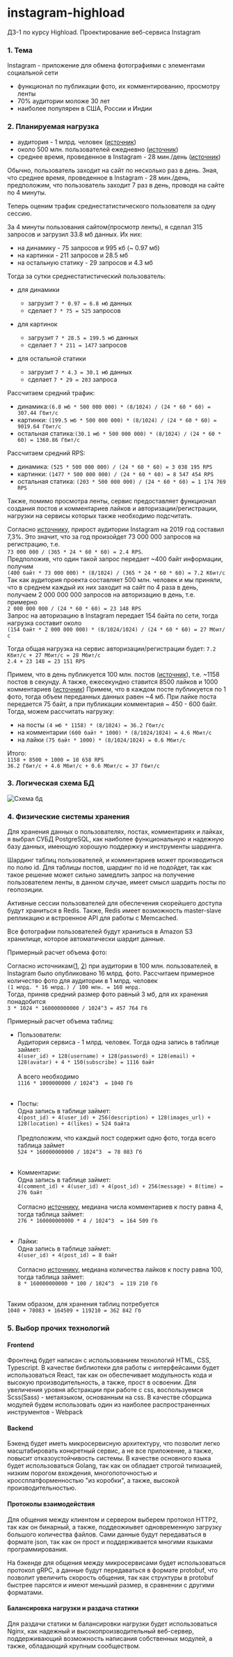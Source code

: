 # instagram-highload
ДЗ-1 по курсу Highload. Проектирование веб-сервиса Instagram

### 1. Тема
Instagram - приложение для обмена фотографиями с элементами социальной сети

* функционал по публикации фото, их комментированию, просмотру ленты
* 70% аудитории моложе 30 лет
* наиболее популярен в США, России и Индии

### 2. Планируемая нагрузка

* аудитория - 1 млрд. человек ([источник](https://tass.ru/ekonomika/5309458))
* около 500 млн. пользователей ежедневно ([источник](https://lpgenerator.ru/blog/2019/02/28/instagram-v-cifrah-statistika-na-2019-god/))
* среднее время, проведенное в Instagram - 28 мин./день ([источник](https://www.likeni.ru/analytics/statistika-po-instagram-kotoruyu-nuzhno-znat-k-2020-godu/))

Обычно, пользователь заходит на сайт по несколько раз в день.
Зная, что среднее время, проведенное в Instagram - 28 мин./день, предположим,
что пользователь заходит 7 раз в день, проводя на сайте по 4 минуты.

Теперь оценим трафик среднестатистического пользователя за одну сессию.

За 4 минуты пользования сайтом(просмотр ленты), я сделал 315 запросов и загрузил 33.8 мб данных.
Их них:
* на динамику - 75 запросов и 995 кб (~ 0.97 мб)
* на картинки - 211 запросов и 28.5 мб
* на остальную статику - 29 запросов и 4.3 мб

Тогда за сутки среднестатистический пользователь:
* для динамики <br/>
  * загрузит ```7 * 0.97 = 6.8 мб``` данных <br/>
  * сделает ```7 * 75 = 525``` запросов

* для картинок <br/>
  * загрузит ```7 * 28.5 = 199.5 мб``` данных <br/>
  * сделает ```7 * 211 = 1477``` запросов

* для остальной статики <br/>
  * загрузит ```7 * 4.3 = 30.1 мб``` данных <br/>
  * сделает ```7 * 29 = 203``` запроса

Расcчитаем средний трафик:
- динамика:```(6.8 мб * 500 000 000) * (8/1024) / (24 * 60 * 60) = 307.44 Гбит/с```
- картинки: ```(199.5 мб * 500 000 000) * (8/1024) / (24 * 60 * 60) = 9019.64 Гбит/c```
- остальная статика:```(30.1 мб * 500 000 000) * (8/1024) / (24 * 60 * 60) = 1360.86 Гбит/c```

Расcчитаем средний RPS:
- динамика: ```(525 * 500 000 000) / (24 * 60 * 60) = 3 038 195 RPS```
- картинки: ```(1477 * 500 000 000) / (24 * 60 * 60) = 8 547 454 RPS```
- остальная статика: ```(203 * 500 000 000) / (24 * 60 * 60) = 1 174 769 RPS```

Также, помимо просмотра ленты, сервис предоставляет функционал создания постов и комментариев лайков и 
авторизации/регистрации, нагрузки на сервисы которых также необходимо подсчитать.

Согласно [источнику](https://www.likeni.ru/analytics/statistika-po-instagram-kotoruyu-nuzhno-znat-k-2020-godu/), 
прирост аудитории Instagram на 2019 год составил 7,3%. Это значит, что за год произойдет 73 000 000
запросов на регистрацию, т.е.<br>
```73 000 000 / (365 * 24 * 60 * 60) = 2.4 RPS```. <br>
Предположив, что один такой запрос передает ~400 байт информации, получим<br>
```(400 байт * 73 000 000) * (8/1024) / (365 * 24 * 60 * 60) = 7.2 Кбит/с```<br>
Так как аудитория проекта составляет 500 млн. человек и мы приняли, что в среднем каждый их них заходит на сайт по 4 раза в день,
получаем 2 000 000 000 запросов на авторизацию в день, т.е. примерно <br>
```2 000 000 000 / (24 * 60 * 60) = 23 148 RPS```<br>
Запрос на авторизацию в Instagram передает 154 байта по сети, тогда нагрузка составит около<br>
```(154 байт * 2 000 000 000) * (8/1024/1024) / (24 * 60 * 60) = 27 Мбит/с```<br>

Тогда общая нагрузка на сервис авторизации/регистрации будет:
```7.2 Кбит/с + 27 Мбит/с = 28 Мбит/с```<br>
```2.4 + 23 148 = 23 151 RPS```

Примем, что в день публикуется 100 млн. постов ([источник](https://lpgenerator.ru/blog/2019/02/28/instagram-v-cifrah-statistika-na-2019-god/)),
т.е. ~1158 постов в секунду.
А также, ежесекундно ставится 8500 лайков и 1000 комментариев ([источник](https://www.likeni.ru/analytics/25-faktov-ob-instagram-kotorye-dolzhen-znat-kazhdyy/))
Примем, что в каждом посте публикуется по 1 фото, тогда объем переданных данных равен ~4 мб. 
При лайке поста передается 75 байт, а при публикации комментария ~ 450 - 600 байт. Тогда, можем рассчитать нагрузку:
* на посты ```(4 мб * 1158) * (8/1024) = 36.2 Гбит/с```
* на комментарии ```(600 байт * 1000) * (8/1024/1024) = 4.6 Мбит/с```
* на лайки ```(75 байт * 1000) * (8/1024/1024) = 0.6 Мбит/с```

Итого:<br>
```1158 + 8500 + 1000 = 10 658 RPS```<br>
```36.2 Гбит/с + 4.6 Мбит/с + 0.6 Мбит/с = 37 Гбит/с```

### 3. Логическая схема БД

![Схема бд](https://github.com/Alkirys/instagram-highload/blob/main/images/BD_logic.png "Схема бд")

### 4. Физические системы хранения

Для хранения данных о пользователях, постах, комментариях и лайках, я выбрал
СУБД PostgreSQL, как наиболее функциональную и надежную базу данных, имеющую хорошую поддержку
и инструменты шардинга.

Шардинг таблиц пользователей, и комментариев может производиться по полю id. Для таблицы постов, шардинг по id не 
подойдет, так как такое решение может сильно замедлить запрос на получение пользователем ленты, в данном случае, имеет 
смысл шардить посты по геопозиции.

Активные сессии пользователей для обеспечения скорейшего доступа будут храниться в Redis.
Также, Redis имеет возможность master-slave репликацию и встроенное API для работы с
Memcached.

Все фотографии пользователей будут храниться в Amazon S3 хранилище, которое автоматически шардит данные.<br>

Примерный расчет объема фото:

Согласно источникам([1](https://tjournal.ru/flood/48865-instagram-thanksgiving), [2](https://ru.epicstars.com/full_history_of_instagam/)) 
при аудитории в 100 млн. пользователей, в Instagram было опубликовано 16 млрд. фото.
Рассчитаем примерное количество фото для аудитории в 1 млрд. человек<br>
```(1 млрд. * 16 млрд.) / 100 млн. = 160 млрд.```
<br>
Тогда, приняв средний размер фото равный 3 мб, для их хранения понадобится<br>
```3 * 1024 * 160000000000 / 1024^3 = 457 764 Гб```

Примерный расчет объема таблиц:

* Пользователи:<br>
Аудитория сервиса - 1 млрд. человек. Тогда одна запись в таблице займет:<br>
  ```4(user_id) + 128(username) + 128(password) + 128(email) + 128(avatar) + 4 * 150(subscribe) = 1116 байт```
  <br><br>
  А всего необходимо<br>
  ```1116 * 1000000000 / 1024^3  = 1040 Гб```<br><br>
  
* Посты:<br>
  Одна запись в таблице займет:<br>
  ```4(post_id) + 4(user_id) + 256(description) + 128(images_url) + 128(location) + 4(likes) = 524 байта```
  <br><br>
  Предположим, что каждый пост содержит одно фото, тогда всего таблица займет <br>
  ```524 * 160000000000 / 1024^3  = 78 083 Гб```<br><br>

* Комментарии:<br>
  Одна запись в таблице займет:<br>
  ```4(comment_id) + 4(user_id) + 4(post_id) + 256(message) + 8(time) = 276 байт```
  <br><br>
  Согласно [источнику](https://blog.cybermarketing.ru/vovlechennost-instagram/), медиана числа комментариев к посту равна 4, тогда таблица займет:<br>
  ```276 * 160000000000 * 4 / 1024^3  = 164 509 Гб```
  <br><br>

* Лайки:<br>
  Одна запись в таблице займет:<br>
  ```4(user_id) + 4(post_id) = 8 байт```
  <br><br>
  Согласно [источнику](https://blog.cybermarketing.ru/vovlechennost-instagram/), медиана количества лайков к посту равна 100, тогда таблица займет:<br>
  ```8 * 160000000000 * 100 / 1024^3  = 119 210 Гб```
  <br><br>
  
Таким образом, для хранения таблиц потребуется<br>
```1040 + 78083 + 164509 + 119210 = 362 842 Гб```

### 5. Выбор прочих технологий

#### Frontend
Фронтенд будет написан с использованием технологий HTML, CSS, Typescript.
В качестве библиотеки для работы с интерфейсаими будет использоваться React, так как он обеспечивает модульность кода 
и высокую производительность, а также, прост в освоении. Для увеличения уровня абстракции при работе с css, 
воспользуемся Scss(Sass) - метаязыком, основанным на css. В качестве сборщика модулей будем использовать один из наиболее
распространенных инструментов - Webpack

#### Backend
Бэкенд будет иметь микросервисную архитектуру, что позволит легко масштабировать конкретный сервис, а не все приложение,
а также, повысит отказоустойчивость системы. В качестве основного языка будет использоваться Golang, так как он 
обладает строгой типизацией, низким порогом вхождения, многопоточностью и кроссплатформенностью "из коробки", а также, 
высокой производительностью.

#### Протоколы взаимодействия
Для общения между клиентом и сервером выберем протокол HTTP2, так как он бинарный, а также, поддеожиывет одновременную
загрузку большого количества файлов. Сами данные будут передаваться в формате json, так как он прост и поддерживается 
многими языками программирования.

На бэкенде для общения между микросервисами будет использоваться протокол gRPC, а данные будут передаваться в формате 
protobuf, что позволит увеличить скорость общения, так как структуры в protobuf быстрее парсятся и имеют меньший 
размер, в сравнении с другими форматами.

#### Балансировка нагрузки и раздача статики
Для раздачи статики м балансировки нагрузки будет использоваться Nginx, как надежный и высокопроизводительный веб-сервер,
поддерживающий возможность написания собственных модулей, а также, обладающий крупным сообществом.
